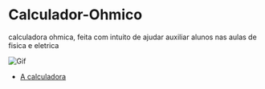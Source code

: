 # Calculador-Ohmico

calculadora ohmica, feita com intuito de ajudar auxiliar alunos nas aulas de fisica e eletrica 

 
![Gif](https://media4.giphy.com/media/legLnaMGm2rQ0j4Obg/giphy.gif?cid=790b76117f2f8e300e27dc81dc37a43cf73f2c758af117ca&rid=giphy.gif&ct=g)
 
    
    
 
 * [A calculadora](https://ciannella.github.io/Calculador-ohmico/)
